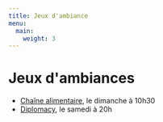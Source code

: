```yaml
---
title: Jeux d'ambiance
menu:
  main:
    weight: 3
---
```


# Jeux d'ambiances
  - [Chaîne alimentaire](ambiance/chaine-alimentaire.md), le dimanche à 10h30
  - [Diplomacy](ambiance/diplomacy), le samedi à 20h

